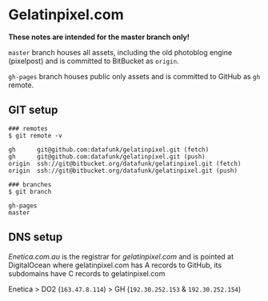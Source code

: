# Gelatinpixel.com

__These notes are intended for the master branch only!__

```master``` branch houses all assets, including the old photoblog engine (pixelpost) and is committed to BitBucket as ```origin```.

```gh-pages``` branch houses public only assets and is committed to GitHub as ```gh``` remote.

## GIT setup

```
### remotes
$ git remote -v

gh      git@github.com:datafunk/gelatinpixel.git (fetch)
gh      git@github.com:datafunk/gelatinpixel.git (push)
origin  ssh://git@bitbucket.org/datafunk/gelatinpixel.git (fetch)
origin  ssh://git@bitbucket.org/datafunk/gelatinpixel.git (push)

### branches
$ git branch

gh-pages
master
```

## DNS setup

_Enetica.com.au_ is the registrar for _gelatinpixel.com_ and is pointed at DigitalOcean  where gelatinpixel.com has A records to GitHub, its subdomains have C records to gelatinpixel.com


Enetica > DO2 (```163.47.8.114```) > GH (```192.30.252.153``` & ```192.30.252.154```)
